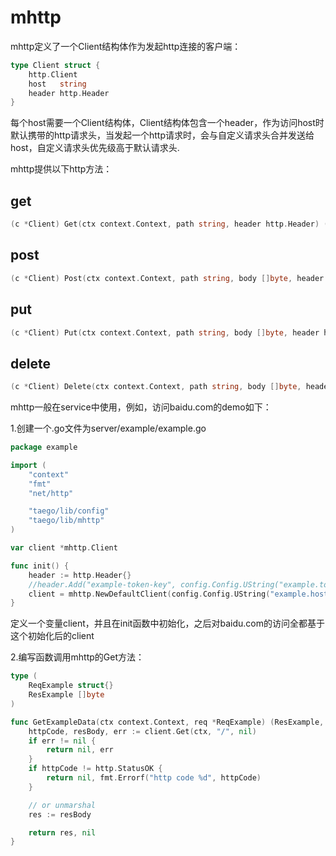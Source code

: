 # mhttp

mhttp定义了一个Client结构体作为发起http连接的客户端：

```go
type Client struct {
	http.Client
	host   string
	header http.Header
}
```

每个host需要一个Client结构体，Client结构体包含一个header，作为访问host时默认携带的http请求头，当发起一个http请求时，会与自定义请求头合并发送给host，自定义请求头优先级高于默认请求头.

mhttp提供以下http方法：

## get

```go
(c *Client) Get(ctx context.Context, path string, header http.Header) (int, []byte, error)
```

## post

```go
(c *Client) Post(ctx context.Context, path string, body []byte, header http.Header) (int, []byte, error)
```

## put

```go
(c *Client) Put(ctx context.Context, path string, body []byte, header http.Header) (int, []byte, error)
```

## delete

```go
(c *Client) Delete(ctx context.Context, path string, body []byte, header http.Header) (int, []byte, error)
```

mhttp一般在service中使用，例如，访问baidu.com的demo如下：

1.创建一个.go文件为server/example/example.go

```go
package example

import (
	"context"
	"fmt"
	"net/http"

	"taego/lib/config"
	"taego/lib/mhttp"
)

var client *mhttp.Client

func init() {
	header := http.Header{}
	//header.Add("example-token-key", config.Config.UString("example.token", "example"))
	client = mhttp.NewDefaultClient(config.Config.UString("example.host", "baidu.com"), header)
}
```

定义一个变量client，并且在init函数中初始化，之后对baidu.com的访问全都基于这个初始化后的client

2.编写函数调用mhttp的Get方法：

```go
type (
	ReqExample struct{}
	ResExample []byte
)

func GetExampleData(ctx context.Context, req *ReqExample) (ResExample, error) {
	httpCode, resBody, err := client.Get(ctx, "/", nil)
	if err != nil {
		return nil, err
	}
	if httpCode != http.StatusOK {
		return nil, fmt.Errorf("http code %d", httpCode)
	}

	// or unmarshal
	res := resBody

	return res, nil
}
```

